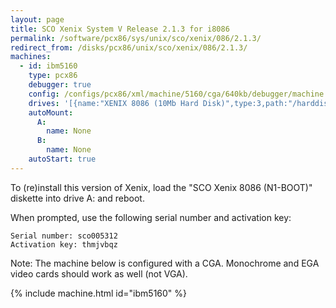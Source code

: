 ```yaml
---
layout: page
title: SCO Xenix System V Release 2.1.3 for i8086
permalink: /software/pcx86/sys/unix/sco/xenix/086/2.1.3/
redirect_from: /disks/pcx86/unix/sco/xenix/086/2.1.3/
machines:
  - id: ibm5160
    type: pcx86
    debugger: true
    config: /configs/pcx86/xml/machine/5160/cga/640kb/debugger/machine.xml
    drives: '[{name:"XENIX 8086 (10Mb Hard Disk)",type:3,path:"/harddisks/pcx86/10mb/XENIX086.json"}]'
    autoMount:
      A:
        name: None
      B:
        name: None
    autoStart: true
---
```


To (re)install this version of Xenix, load the "SCO Xenix 8086 (N1-BOOT)" diskette into drive A: and reboot.

When prompted, use the following serial number and activation key:  

	Serial number: sco005312
	Activation key: thmjvbqz

Note: The machine below is configured with a CGA.  Monochrome and EGA video cards should work as well (not VGA).

{% include machine.html id="ibm5160" %}
